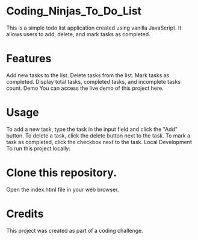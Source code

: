 # Coding_Ninjas_To_Do_List
This is a simple todo list application created using vanilla JavaScript. It allows users to add, delete, and mark tasks as completed.

# Features
Add new tasks to the list.
Delete tasks from the list.
Mark tasks as completed.
Display total tasks, completed tasks, and incomplete tasks count.
Demo
You can access the live demo of this project here.

# Usage
To add a new task, type the task in the input field and click the "Add" button.
To delete a task, click the delete button next to the task.
To mark a task as completed, click the checkbox next to the task.
Local Development
To run this project locally:

# Clone this repository.
Open the index.html file in your web browser.
# Credits
This project was created as part of a coding challenge.
